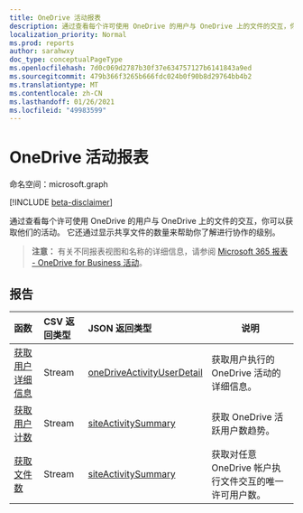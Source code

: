 ```yaml
---
title: OneDrive 活动报表
description: 通过查看每个许可使用 OneDrive 的用户与 OneDrive 上的文件的交互，你可以获取他们的活动。 它还通过显示共享文件的数量来帮助你了解进行协作的级别。
localization_priority: Normal
ms.prod: reports
author: sarahwxy
doc_type: conceptualPageType
ms.openlocfilehash: 7d0c069d2787b30f37e634757127b6141843a9ed
ms.sourcegitcommit: 479b366f3265b666fdc024b0f90b8d29764bb4b2
ms.translationtype: MT
ms.contentlocale: zh-CN
ms.lasthandoff: 01/26/2021
ms.locfileid: "49983599"
---
```

# <a name="onedrive-activity-reports"></a>OneDrive 活动报表

命名空间：microsoft.graph

[!INCLUDE [beta-disclaimer](../../includes/beta-disclaimer.md)]

通过查看每个许可使用 OneDrive 的用户与 OneDrive 上的文件的交互，你可以获取他们的活动。 它还通过显示共享文件的数量来帮助你了解进行协作的级别。

> **注意：** 有关不同报表视图和名称的详细信息，请参阅 [Microsoft 365 报表 - OneDrive for Business 活动](https://support.office.com/client/OneDrive-for-Business-user-activity-8bbe4bf8-221b-46d6-99a5-2fb3c8ef9353)。

## <a name="reports"></a>报告

| 函数                                 | CSV 返回类型 | JSON 返回类型                         | 说明                              |
| :--------------------------------------- | :-------------- | :--------------------------------------- | ---------------------------------------- |
| [获取用户详细信息](../api/reportroot-getonedriveactivityuserdetail.md) | Stream          | [oneDriveActivityUserDetail](../resources/onedriveactivityuserdetail.md) | 获取用户执行的 OneDrive 活动的详细信息。 |
| [获取用户计数](../api/reportroot-getonedriveactivityusercounts.md) | Stream          | [siteActivitySummary](../resources/siteactivitysummary.md) | 获取 OneDrive 活跃用户数趋势。 |
| [获取文件数](../api/reportroot-getonedriveactivityfilecounts.md) | Stream          | [siteActivitySummary](../resources/siteactivitysummary.md) | 获取对任意 OneDrive 帐户执行文件交互的唯一许可用户数。 |


